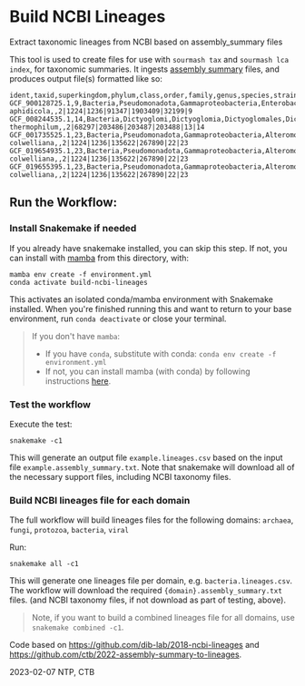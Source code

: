 # Build NCBI Lineages

Extract taxonomic lineages from NCBI based on assembly_summary files

This tool is used to create files for use with `sourmash tax` and
`sourmash lca index`, for taxonomic summaries.  It ingests
[assembly summary](https://ftp.ncbi.nlm.nih.gov/genomes/README_assembly_summary.txt)
files, and produces output file(s) formatted like so:

```
ident,taxid,superkingdom,phylum,class,order,family,genus,species,strain,taxpath
GCF_900128725.1,9,Bacteria,Pseudomonadota,Gammaproteobacteria,Enterobacterales,Erwiniaceae,Buchnera,Buchnera aphidicola,,2|1224|1236|91347|1903409|32199|9
GCF_008244535.1,14,Bacteria,Dictyoglomi,Dictyoglomia,Dictyoglomales,Dictyoglomaceae,Dictyoglomus,Dictyoglomus thermophilum,,2|68297|203486|203487|203488|13|14
GCF_001735525.1,23,Bacteria,Pseudomonadota,Gammaproteobacteria,Alteromonadales,Shewanellaceae,Shewanella,Shewanella colwelliana,,2|1224|1236|135622|267890|22|23
GCF_019654935.1,23,Bacteria,Pseudomonadota,Gammaproteobacteria,Alteromonadales,Shewanellaceae,Shewanella,Shewanella colwelliana,,2|1224|1236|135622|267890|22|23
GCF_019655395.1,23,Bacteria,Pseudomonadota,Gammaproteobacteria,Alteromonadales,Shewanellaceae,Shewanella,Shewanella colwelliana,,2|1224|1236|135622|267890|22|23
```

## Run the Workflow:

### Install Snakemake if needed

If you already have snakemake installed, you can skip this step.
If not, you can install with [mamba](https://mamba.readthedocs.io/en/latest/) from this directory, with:
```
mamba env create -f environment.yml
conda activate build-ncbi-lineages
```

This activates an isolated conda/mamba environment with Snakemake installed. When you're finished running this and want
to return to your base environment, run `conda deactivate` or close your terminal.

> If you don't have `mamba`:
>  - If you have `conda`, substitute with conda: `conda env create -f environment.yml`
>  - If not, you can install mamba (with conda) by following instructions [here](https://mamba.readthedocs.io/en/latest/installation.html#installation).


### Test the workflow

Execute the test:

```snakemake -c1```


This will generate an output file `example.lineages.csv` based
on the input file `example.assembly_summary.txt`.  Note that snakemake
will download all of the necessary support files, including NCBI taxonomy files.


### Build NCBI lineages file for each domain

The full workflow will build lineages files for the following domains: `archaea`, `fungi`, `protozoa`, `bacteria`, `viral`

Run:

```snakemake all -c1``` 

This will generate one lineages file per domain, e.g. `bacteria.lineages.csv`.
The workflow will download the required `{domain}.assembly_summary.txt` files.
(and NCBI taxonomy files, if not download as part of testing, above).

> Note, if you want to build a combined lineages file for all domains, use `snakemake combined -c1`.

Code based on https://github.com/dib-lab/2018-ncbi-lineages and https://github.com/ctb/2022-assembly-summary-to-lineages.

2023-02-07 NTP, CTB

